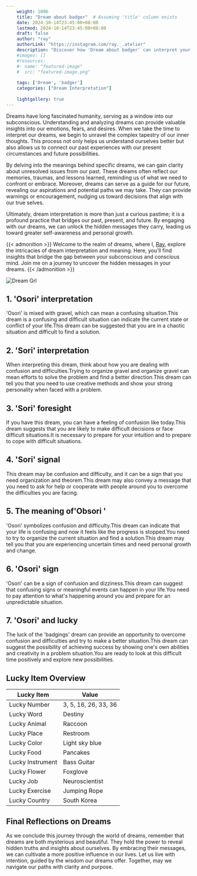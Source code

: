 ```yaml
---
    weight: 1096
    title: "Dream about badger"  # Assuming 'title' column exists
    date: 2024-10-14T23:45:00+08:00
    lastmod: 2024-10-14T23:45:00+08:00
    draft: false
    author: "ray"
    authorLink: "https://instagram.com/ray._.atelier"
    description: "Discover how 'Dream about badger' can interpret your future and uncover its significant meanings in your life."
    #images: []
    #resources:
    #- name: "featured-image"
    #  src: "featured-image.png"
    
    tags: ['Dream', 'badger']
    categories: ["Dream Interpretation"]
    
    lightgallery: true
---
```

    
Dreams have long fascinated humanity, serving as a window into our subconscious. Understanding and analyzing dreams can provide valuable insights into our emotions, fears, and desires. When we take the time to interpret our dreams, we begin to unravel the complex tapestry of our inner thoughts. This process not only helps us understand ourselves better but also allows us to connect our past experiences with our present circumstances and future possibilities.

By delving into the meanings behind specific dreams, we can gain clarity about unresolved issues from our past. These dreams often reflect our memories, traumas, and lessons learned, reminding us of what we need to confront or embrace. Moreover, dreams can serve as a guide for our future, revealing our aspirations and potential paths we may take. They can provide warnings or encouragement, nudging us toward decisions that align with our true selves.

Ultimately, dream interpretation is more than just a curious pastime; it is a profound practice that bridges our past, present, and future. By engaging with our dreams, we can unlock the hidden messages they carry, leading us toward greater self-awareness and personal growth.

{{< admonition >}}
Welcome to the realm of dreams, where I, [Ray](https://instagram.com/ray._.atelier), explore the intricacies of dream interpretation and meaning. Here, you’ll find insights that bridge the gap between your subconscious and conscious mind. Join me on a journey to uncover the hidden messages in your dreams.
{{< /admonition >}}

![Dream Grl](https://cdn.pixabay.com/photo/2017/11/02/03/35/gothic-2910057_1280.jpg "Dream Grl")

## 1. 'Osori' interpretation
'Osori' is mixed with gravel, which can mean a confusing situation.This dream is a confusing and difficult situation can indicate the current state or conflict of your life.This dream can be suggested that you are in a chaotic situation and difficult to find a solution.

## 2. 'Sori' interpretation
When interpreting this dream, think about how you are dealing with confusion and difficulties.Trying to organize gravel and organize gravel can mean efforts to solve the problem and find a better direction.This dream can tell you that you need to use creative methods and show your strong personality when faced with a problem.

## 3. 'Sori' foresight
If you have this dream, you can have a feeling of confusion like today.This dream suggests that you are likely to make difficult decisions or face difficult situations.It is necessary to prepare for your intuition and to prepare to cope with difficult situations.

## 4. 'Sori' signal
This dream may be confusion and difficulty, and it can be a sign that you need organization and theorem.This dream may also convey a message that you need to ask for help or cooperate with people around you to overcome the difficulties you are facing.

## 5. The meaning of'Obsori '
'Osori' symbolizes confusion and difficulty.This dream can indicate that your life is confusing and now it feels like the progress is stopped.You need to try to organize the current situation and find a solution.This dream may tell you that you are experiencing uncertain times and need personal growth and change.

## 6. 'Osori' sign
'Osori' can be a sign of confusion and dizziness.This dream can suggest that confusing signs or meaningful events can happen in your life.You need to pay attention to what's happening around you and prepare for an unpredictable situation.

## 7. 'Osori' and lucky
The luck of the 'badgings' dream can provide an opportunity to overcome confusion and difficulties and try to make a better situation.This dream can suggest the possibility of achieving success by showing one's own abilities and creativity in a problem situation.You are ready to look at this difficult time positively and explore new possibilities.

## Lucky Item Overview
| Lucky Item          | Value              |
|---------------|--------------------|
| Lucky Number        | 3, 5, 16, 26, 33, 36  |
| Lucky Word          | Destiny |
| Lucky Animal        | Raccoon |
| Lucky Place         | Restroom     |
| Lucky Color         | Light sky blue     |
| Lucky Food          | Pancakes      |
| Lucky Instrument    | Bass Guitar |
| Lucky Flower        | Foxglove    |
| Lucky Job           | Neuroscientist       |
| Lucky Exercise      | Jumping Rope  |
| Lucky Country       | South Korea    |


##  Final Reflections on Dreams

As we conclude this journey through the world of dreams, remember that dreams are both mysterious and beautiful. They hold the power to reveal hidden truths and insights about ourselves. By embracing their messages, we can cultivate a more positive influence in our lives. Let us live with intention, guided by the wisdom our dreams offer. Together, may we navigate our paths with clarity and purpose.
